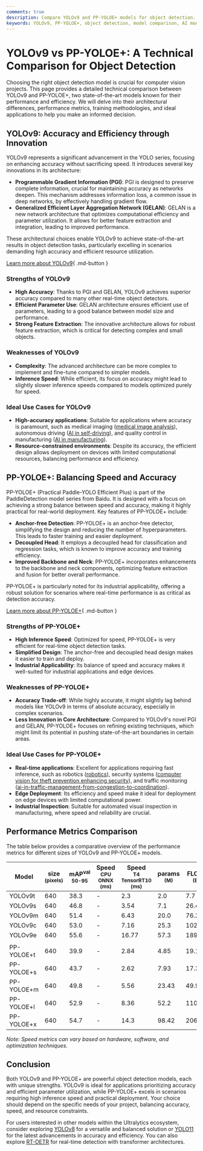 ```yaml
---
comments: true
description: Compare YOLOv9 and PP-YOLOE+ models for object detection. Explore their architecture, performance, strengths, weaknesses, and use cases.
keywords: YOLOv9, PP-YOLOE+, object detection, model comparison, AI models, computer vision, YOLO series, real-time detection, AI architecture
---
```


# YOLOv9 vs PP-YOLOE+: A Technical Comparison for Object Detection

Choosing the right object detection model is crucial for computer vision projects. This page provides a detailed technical comparison between YOLOv9 and PP-YOLOE+, two state-of-the-art models known for their performance and efficiency. We will delve into their architectural differences, performance metrics, training methodologies, and ideal applications to help you make an informed decision.

<script async src="https://cdn.jsdelivr.net/npm/chart.js@3.9.1/dist/chart.min.js"></script>
<script defer src="../../javascript/benchmark.js"></script>

<canvas id="modelComparisonChart" width="1024" height="400" active-models='["YOLOv9", "PP-YOLOE+"]'></canvas>

## YOLOv9: Accuracy and Efficiency through Innovation

YOLOv9 represents a significant advancement in the YOLO series, focusing on enhancing accuracy without sacrificing speed. It introduces several key innovations in its architecture:

- **Programmable Gradient Information (PGI)**: PGI is designed to preserve complete information, crucial for maintaining accuracy as networks deepen. This mechanism addresses information loss, a common issue in deep networks, by effectively handling gradient flow.
- **Generalized Efficient Layer Aggregation Network (GELAN)**: GELAN is a new network architecture that optimizes computational efficiency and parameter utilization. It allows for better feature extraction and integration, leading to improved performance.

These architectural choices enable YOLOv9 to achieve state-of-the-art results in object detection tasks, particularly excelling in scenarios demanding high accuracy and efficient resource utilization.

[Learn more about YOLOv9](https://docs.ultralytics.com/models/yolov9/){ .md-button }

### Strengths of YOLOv9

- **High Accuracy**: Thanks to PGI and GELAN, YOLOv9 achieves superior accuracy compared to many other real-time object detectors.
- **Efficient Parameter Use**: GELAN architecture ensures efficient use of parameters, leading to a good balance between model size and performance.
- **Strong Feature Extraction**: The innovative architecture allows for robust feature extraction, which is critical for detecting complex and small objects.

### Weaknesses of YOLOv9

- **Complexity**: The advanced architecture can be more complex to implement and fine-tune compared to simpler models.
- **Inference Speed**: While efficient, its focus on accuracy might lead to slightly slower inference speeds compared to models optimized purely for speed.

### Ideal Use Cases for YOLOv9

- **High-accuracy applications**: Suitable for applications where accuracy is paramount, such as medical imaging ([medical image analysis](https://www.ultralytics.com/glossary/medical-image-analysis)), autonomous driving ([AI in self-driving](https://www.ultralytics.com/solutions/ai-in-self-driving)), and quality control in manufacturing ([AI in manufacturing](https://www.ultralytics.com/solutions/ai-in-manufacturing)).
- **Resource-constrained environments**: Despite its accuracy, the efficient design allows deployment on devices with limited computational resources, balancing performance and efficiency.

## PP-YOLOE+: Balancing Speed and Accuracy

PP-YOLOE+ (Practical Paddle-YOLO Efficient Plus) is part of the PaddleDetection model series from Baidu. It is designed with a focus on achieving a strong balance between speed and accuracy, making it highly practical for real-world deployment. Key features of PP-YOLOE+ include:

- **Anchor-free Detection**: PP-YOLOE+ is an anchor-free detector, simplifying the design and reducing the number of hyperparameters. This leads to faster training and easier deployment.
- **Decoupled Head**: It employs a decoupled head for classification and regression tasks, which is known to improve accuracy and training efficiency.
- **Improved Backbone and Neck**: PP-YOLOE+ incorporates enhancements to the backbone and neck components, optimizing feature extraction and fusion for better overall performance.

PP-YOLOE+ is particularly noted for its industrial applicability, offering a robust solution for scenarios where real-time performance is as critical as detection accuracy.

[Learn more about PP-YOLOE+](https://github.com/PaddlePaddle/PaddleDetection/tree/release/2.7/configs/ppyoloe){ .md-button }

### Strengths of PP-YOLOE+

- **High Inference Speed**: Optimized for speed, PP-YOLOE+ is very efficient for real-time object detection tasks.
- **Simplified Design**: The anchor-free and decoupled head design makes it easier to train and deploy.
- **Industrial Applicability**: Its balance of speed and accuracy makes it well-suited for industrial applications and edge devices.

### Weaknesses of PP-YOLOE+

- **Accuracy Trade-off**: While highly accurate, it might slightly lag behind models like YOLOv9 in terms of absolute accuracy, especially in complex scenarios.
- **Less Innovation in Core Architecture**: Compared to YOLOv9's novel PGI and GELAN, PP-YOLOE+ focuses on refining existing techniques, which might limit its potential in pushing state-of-the-art boundaries in certain areas.

### Ideal Use Cases for PP-YOLOE+

- **Real-time applications**: Excellent for applications requiring fast inference, such as robotics ([robotics](https://www.ultralytics.com/glossary/robotics)), security systems ([computer vision for theft prevention enhancing security](https://www.ultralytics.com/blog/computer-vision-for-theft-prevention-enhancing-security)), and traffic monitoring ([ai-in-traffic-management-from-congestion-to-coordination](https://www.ultralytics.com/blog/ai-in-traffic-management-from-congestion-to-coordination)).
- **Edge Deployment**: Its efficiency and speed make it ideal for deployment on edge devices with limited computational power.
- **Industrial Inspection**: Suitable for automated visual inspection in manufacturing, where speed and reliability are crucial.

## Performance Metrics Comparison

The table below provides a comparative overview of the performance metrics for different sizes of YOLOv9 and PP-YOLOE+ models.

| Model      | size<br><sup>(pixels) | mAP<sup>val<br>50-95 | Speed<br><sup>CPU ONNX<br>(ms) | Speed<br><sup>T4 TensorRT10<br>(ms) | params<br><sup>(M) | FLOPs<br><sup>(B) |
| ---------- | --------------------- | -------------------- | ------------------------------ | ----------------------------------- | ------------------ | ----------------- |
| YOLOv9t    | 640                   | 38.3                 | -                              | 2.3                                 | 2.0                | 7.7               |
| YOLOv9s    | 640                   | 46.8                 | -                              | 3.54                                | 7.1                | 26.4              |
| YOLOv9m    | 640                   | 51.4                 | -                              | 6.43                                | 20.0               | 76.3              |
| YOLOv9c    | 640                   | 53.0                 | -                              | 7.16                                | 25.3               | 102.1             |
| YOLOv9e    | 640                   | 55.6                 | -                              | 16.77                               | 57.3               | 189.0             |
|            |                       |                      |                                |                                     |                    |                   |
| PP-YOLOE+t | 640                   | 39.9                 | -                              | 2.84                                | 4.85               | 19.15             |
| PP-YOLOE+s | 640                   | 43.7                 | -                              | 2.62                                | 7.93               | 17.36             |
| PP-YOLOE+m | 640                   | 49.8                 | -                              | 5.56                                | 23.43              | 49.91             |
| PP-YOLOE+l | 640                   | 52.9                 | -                              | 8.36                                | 52.2               | 110.07            |
| PP-YOLOE+x | 640                   | 54.7                 | -                              | 14.3                                | 98.42              | 206.59            |

_Note: Speed metrics can vary based on hardware, software, and optimization techniques._

## Conclusion

Both YOLOv9 and PP-YOLOE+ are powerful object detection models, each with unique strengths. YOLOv9 is ideal for applications prioritizing accuracy and efficient parameter utilization, while PP-YOLOE+ excels in scenarios requiring high inference speed and practical deployment. Your choice should depend on the specific needs of your project, balancing accuracy, speed, and resource constraints.

For users interested in other models within the Ultralytics ecosystem, consider exploring [YOLOv8](https://docs.ultralytics.com/models/yolov8/) for a versatile and balanced solution or [YOLO11](https://docs.ultralytics.com/models/yolo11/) for the latest advancements in accuracy and efficiency. You can also explore [RT-DETR](https://docs.ultralytics.com/models/rtdetr/) for real-time detection with transformer architectures.
